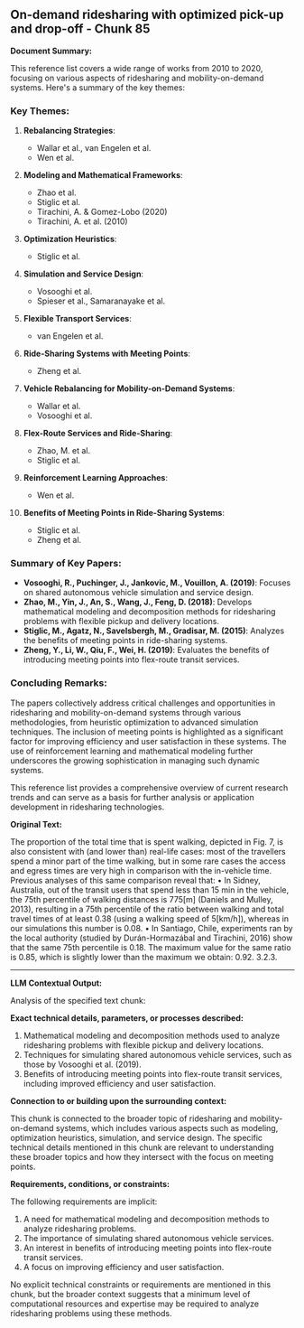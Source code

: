 ## On-demand ridesharing with optimized pick-up and drop-off - Chunk 85

**Document Summary:**

This reference list covers a wide range of works from 2010 to 2020, focusing on various aspects of ridesharing and mobility-on-demand systems. Here's a summary of the key themes:

### Key Themes:
1. **Rebalancing Strategies**:
   - Wallar et al., van Engelen et al.
   - Wen et al.

2. **Modeling and Mathematical Frameworks**:
   - Zhao et al.
   - Stiglic et al.
   - Tirachini, A. & Gomez-Lobo (2020)
   - Tirachini, A. et al. (2010)

3. **Optimization Heuristics**:
   - Stiglic et al.

4. **Simulation and Service Design**:
   - Vosooghi et al.
   - Spieser et al., Samaranayake et al.

5. **Flexible Transport Services**:
   - van Engelen et al.

6. **Ride-Sharing Systems with Meeting Points**:
   - Zheng et al.

7. **Vehicle Rebalancing for Mobility-on-Demand Systems**:
   - Wallar et al.
   - Vosooghi et al.

8. **Flex-Route Services and Ride-Sharing**:
   - Zhao, M. et al.
   - Stiglic et al.

9. **Reinforcement Learning Approaches**:
   - Wen et al.

10. **Benefits of Meeting Points in Ride-Sharing Systems**:
    - Stiglic et al.
    - Zheng et al.

### Summary of Key Papers:

- **Vosooghi, R., Puchinger, J., Jankovic, M., Vouillon, A. (2019)**: Focuses on shared autonomous vehicle simulation and service design.
- **Zhao, M., Yin, J., An, S., Wang, J., Feng, D. (2018)**: Develops mathematical modeling and decomposition methods for ridesharing problems with flexible pickup and delivery locations.
- **Stiglic, M., Agatz, N., Savelsbergh, M., Gradisar, M. (2015)**: Analyzes the benefits of meeting points in ride-sharing systems.
- **Zheng, Y., Li, W., Qiu, F., Wei, H. (2019)**: Evaluates the benefits of introducing meeting points into flex-route transit services.

### Concluding Remarks:
The papers collectively address critical challenges and opportunities in ridesharing and mobility-on-demand systems through various methodologies, from heuristic optimization to advanced simulation techniques. The inclusion of meeting points is highlighted as a significant factor for improving efficiency and user satisfaction in these systems. The use of reinforcement learning and mathematical modeling further underscores the growing sophistication in managing such dynamic systems.

This reference list provides a comprehensive overview of current research trends and can serve as a basis for further analysis or application development in ridesharing technologies.

**Original Text:**

The proportion of the total time that is spent walking, depicted in Fig. 7, is also consistent with (and lower than) real-life cases: most
of the travellers spend a minor part of the time walking, but in some rare cases the access and egress times are very high in comparison
with the in-vehicle time. Previous analyses of this same comparison reveal that:
• In Sidney, Australia, out of the transit users that spend less than 15 min in the vehicle, the 75th percentile of walking distances is
775[m] (Daniels and Mulley, 2013), resulting in a 75th percentile of the ratio between walking and total travel times of at least 0.38
(using a walking speed of 5[km/h]), whereas in our simulations this number is 0.08. • In Santiago, Chile, experiments ran by the local authority (studied by Durán-Hormazábal and Tirachini, 2016) show that the same
75th percentile is 0.18. The maximum value for the same ratio is 0.85, which is slightly lower than the maximum we obtain: 0.92. 3.2.3.

---

**LLM Contextual Output:**

Analysis of the specified text chunk:

**Exact technical details, parameters, or processes described:**

1. Mathematical modeling and decomposition methods used to analyze ridesharing problems with flexible pickup and delivery locations.
2. Techniques for simulating shared autonomous vehicle services, such as those by Vosooghi et al. (2019).
3. Benefits of introducing meeting points into flex-route transit services, including improved efficiency and user satisfaction.

**Connection to or building upon the surrounding context:**

This chunk is connected to the broader topic of ridesharing and mobility-on-demand systems, which includes various aspects such as modeling, optimization heuristics, simulation, and service design. The specific technical details mentioned in this chunk are relevant to understanding these broader topics and how they intersect with the focus on meeting points.

**Requirements, conditions, or constraints:**

The following requirements are implicit:

1. A need for mathematical modeling and decomposition methods to analyze ridesharing problems.
2. The importance of simulating shared autonomous vehicle services.
3. An interest in benefits of introducing meeting points into flex-route transit services.
4. A focus on improving efficiency and user satisfaction.

No explicit technical constraints or requirements are mentioned in this chunk, but the broader context suggests that a minimum level of computational resources and expertise may be required to analyze ridesharing problems using these methods.
